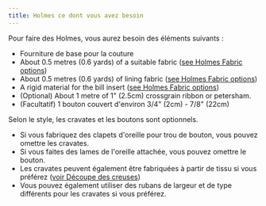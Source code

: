 ```yaml
---
title: Holmes ce dont vous avez besoin
---
```


Pour faire des Holmes, vous aurez besoin des éléments suivants :

-   Fourniture de base pour la couture
-   About 0.5 metres (0.6 yards) of a suitable fabric ([see Holmes Fabric options](/docs/patterns/holmes/fabric/))
-   About 0.5 metres (0.6 yards) of lining fabric ([see Holmes Fabric options](/docs/patterns/holmes/fabric/))
-   A rigid material for the bill insert ([see Holmes Fabric options](/docs/patterns/holmes/fabric/))
-   (Optional) About 1 metre of 1" (2.5cm) crossgrain ribbon or petersham.
-   (Facultatif) 1 bouton couvert d'environ 3/4" (2cm) - 7/8" (22cm)

<Note>

Selon le style, les cravates et les boutons sont optionnels.

-   Si vous fabriquez des clapets d'oreille pour trou de bouton, vous pouvez omettre les cravates.
-   Si vous faites des lames de l'oreille attachée, vous pouvez omettre le bouton.
-   Les cravates peuvent également être fabriquées à partir de tissu si vous préférez ([voir Découpe des creuses](/docs/patterns/holmes/cutting/))
-   Vous pouvez également utiliser des rubans de largeur et de type différents pour les cravates si vous préférez.

</Note>
